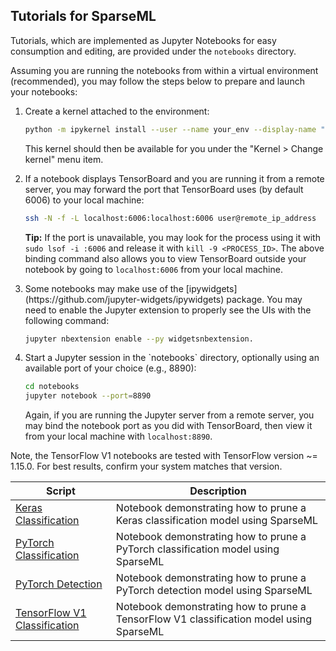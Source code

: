 <!--
Copyright (c) 2021 - present / Neuralmagic, Inc. All Rights Reserved.

Licensed under the Apache License, Version 2.0 (the "License");
you may not use this file except in compliance with the License.
You may obtain a copy of the License at

   http://www.apache.org/licenses/LICENSE-2.0

Unless required by applicable law or agreed to in writing,
software distributed under the License is distributed on an "AS IS" BASIS,
WITHOUT WARRANTIES OR CONDITIONS OF ANY KIND, either express or implied.
See the License for the specific language governing permissions and
limitations under the License.
-->

## Tutorials for SparseML
Tutorials, which are implemented as Jupyter Notebooks for easy consumption and editing, 
are provided under the `notebooks` directory.


Assuming you are running the notebooks from within a virtual environment (recommended), you may follow the steps
below to prepare and launch your notebooks:

<ol>
<li> Create a kernel attached to the environment:

```bash
python -m ipykernel install --user --name your_env --display-name "Python (your_env)".
```

This kernel should then be available for you under the "Kernel > Change kernel" menu item.</li>

<li> If a notebook displays TensorBoard and you are running it from a remote server, you may forward the
port that TensorBoard uses (by default 6006) to your local machine:

```bash
ssh -N -f -L localhost:6006:localhost:6006 user@remote_ip_address
```

**Tip:** If the port is unavailable, you may look for the process using it with `sudo lsof -i :6006` and release it with
`kill -9 <PROCESS_ID>`. The above binding command also allows you to view TensorBoard outside your notebook by going to
`localhost:6006` from your local machine.</li>

<li> Some notebooks may make use of the [ipywidgets](https://github.com/jupyter-widgets/ipywidgets) package.
You may need to enable the Jupyter extension to properly see the UIs with the following command:

```bash
jupyter nbextension enable --py widgetsnbextension.
```
</li>

<li> Start a Jupyter session in the `notebooks` directory, optionally using an available port of your choice (e.g., 8890):

```bash
cd notebooks
jupyter notebook --port=8890
```

Again, if you are running the Jupyter server from a remote server, you may bind the notebook port as you did with TensorBoard, then
view it from your local machine with `localhost:8890`.</li>
</ol>

Note, the TensorFlow V1 notebooks are tested with TensorFlow version ~= 1.15.0. 
For best results, confirm your system matches that version.

| Script     |      Description      |
|----------|-------------|
| [Keras Classification](https://github.com/neuralmagic/sparseml/blob/main/notebooks/keras_classification.ipynb)  | Notebook demonstrating how to prune a Keras classification model using SparseML |
| [PyTorch Classification](https://github.com/neuralmagic/sparseml/blob/main/notebooks/pytorch_classification.ipynb)  | Notebook demonstrating how to prune a PyTorch classification model using SparseML |
| [PyTorch Detection](https://github.com/neuralmagic/sparseml/blob/main/notebooks/pytorch_detection.ipynb)  | Notebook demonstrating how to prune a PyTorch detection model using SparseML |
| [TensorFlow V1 Classification](https://github.com/neuralmagic/sparseml/blob/main/notebooks/tensorflow_v1_classification.ipynb)  | Notebook demonstrating how to prune a TensorFlow V1 classification model using SparseML |
